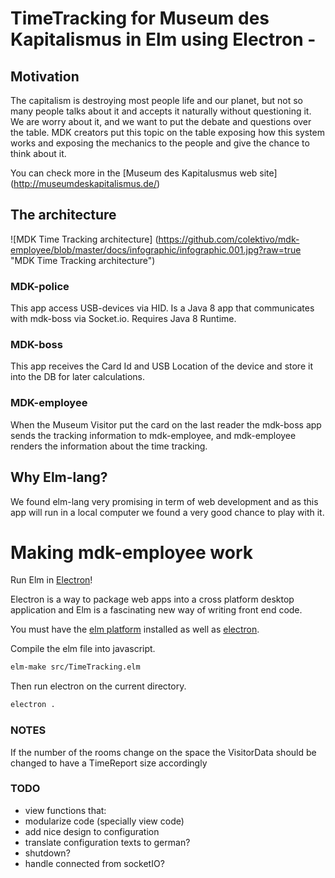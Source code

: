 # TimeTracking for Museum des Kapitalismus in Elm using Electron -

## Motivation

The capitalism is destroying most people life and our planet, but
not so many people talks about it and accepts it naturally
without questioning it.
We are worry about it, and we want to put the debate and questions over
the table.
MDK creators put this topic on the table exposing how this system works and
exposing the mechanics to the people and give the chance to think about it.

You can check more in the [Museum des Kapitalusmus web site] (http://museumdeskapitalismus.de/)

## The architecture

![MDK Time Tracking architecture] (https://github.com/colektivo/mdk-employee/blob/master/docs/infographic/infographic.001.jpg?raw=true "MDK Time Tracking architecture")

### MDK-police

This app access USB-devices via HID. Is a Java 8 app that communicates
with mdk-boss via Socket.io. Requires Java 8 Runtime.

### MDK-boss

This app receives the Card Id and USB Location of the device and store it
into the DB for later calculations.

### MDK-employee

When the Museum Visitor put the card on the last reader the mdk-boss app sends
the tracking information to mdk-employee, and mdk-employee renders the
information about the time tracking.

## Why Elm-lang?
We found elm-lang very promising in term of web development and as this app
will run in a local computer we found a very good chance to play with it.

# Making mdk-employee work

Run Elm in [Electron](http://electron.atom.io/)!

Electron is a way to package web apps into a cross platform desktop application and Elm is a fascinating new way of writing front end code.  

You must have the [elm platform](http://elm-lang.org/install) installed as well as [electron](http://electron.atom.io/).


Compile the elm file into javascript.
```bash
elm-make src/TimeTracking.elm
```

Then run electron on the current directory.
```bash
electron .
```

### NOTES

If the number of the rooms change on the space the VisitorData should be changed to have a TimeReport size accordingly

### TODO
* view functions that:
* modularize code (specially view code)
* add nice design to configuration
* translate configuration texts to german?
* shutdown?
* handle connected from socketIO?
